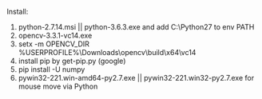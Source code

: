 Install:
1. python-2.7.14.msi || python-3.6.3.exe and add C:\Python27 to env PATH
2. opencv-3.3.1-vc14.exe
3. setx -m OPENCV_DIR  %USERPROFILE%\Downloads\opencv\build\x64\vc14
4. install pip by get-pip.py (google)
5. pip install -U numpy
6. pywin32-221.win-amd64-py2.7.exe || pywin32-221.win32-py2.7.exe for mouse move via Python

